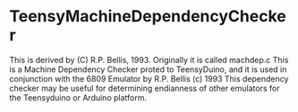 # TeensyMachineDependencyChecker
This is derived by (C) R.P. Bellis, 1993. Originally it is called machdep.c
This is a Machine Dependency Checker proted to TeensyDuino, and it is used in conjunction with the 6809 Emulator by R.P. Bellis (c) 1993
This dependency checker may be useful for determining endianness of other emulators for the Teensyduino or Arduino platform.

